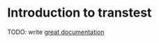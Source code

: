 # Introduction to transtest

TODO: write [great documentation](http://jacobian.org/writing/what-to-write/)
